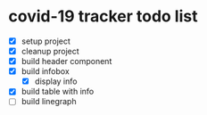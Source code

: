 # covid-19 tracker todo list

* [x] setup project
* [x] cleanup project
* [x] build header component
* [x] build infobox
  * [x] display info
* [x] build table with info
* [ ] build linegraph
